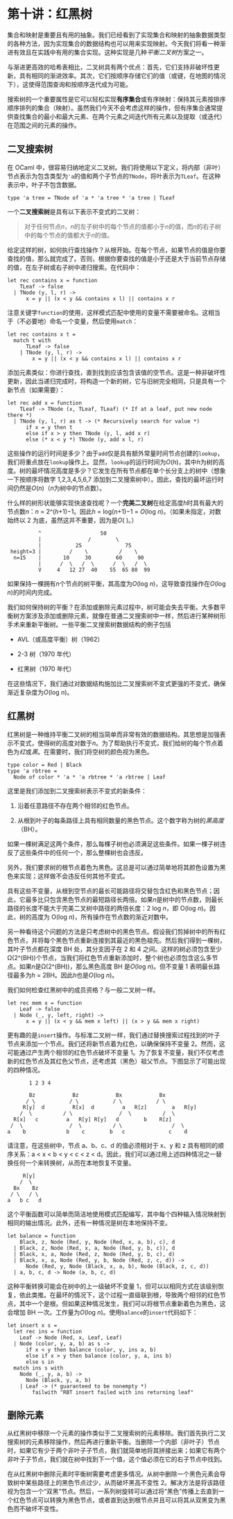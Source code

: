# 第十讲：红黑树

集合和映射是重要且有用的抽象。我们已经看到了实现集合和映射的抽象数据类型的各种方法，因为实现集合的数据结构也可以用来实现映射。今天我们将看一种渐进有效且在实践中有用的集合实现。这种实现是几种*平衡二叉树*方案之一。

与渐进更高效的哈希表相比，二叉树具有两个优点：首先，它们支持非破坏性更新，具有相同的渐进效率。其次，它们按顺序存储它们的值（或键，在地图的情况下），这使得范围查询和按顺序迭代成为可能。

搜索树的一个重要属性是它可以轻松实现**有序集合**或有序映射：保持其元素按排序顺序排列的集合（映射）。虽然我们今天不会考虑这样的操作，但有序集合通常提供查找集合的最小和最大元素、在两个元素之间迭代所有元素以及提取（或迭代）在范围之间的元素的操作。

## 二叉搜索树

在 OCaml 中，很容易归纳地定义二叉树。我们将使用以下定义，将内部（非叶）节点表示为包含类型为`'a`的值和两个子节点的`TNode`，将叶表示为`TLeaf`。在这种表示中，叶子不包含数据。

```
type 'a tree = TNode of 'a * 'a tree * 'a tree | TLeaf

```

一个**二叉搜索树**是具有以下表示不变式的二叉树：

> 对于任何节点*n*，*n*的左子树中的每个节点的值都小于*n*的值，而*n*的右子树中的每个节点的值都大于*n*的值。

给定这样的树，如何执行查找操作？从根开始。在每个节点，如果节点的值是你要查找的值，那么就完成了。否则，根据你要查找的值是小于还是大于当前节点存储的值，在左子树或右子树中递归搜索。在代码中：

```
let rec contains x = function
    TLeaf -> false
  | TNode (y, l, r) ->
      x = y || (x < y && contains x l) || contains x r

```

注意关键字`function`的使用，这样模式匹配中使用的变量不需要被命名。这相当于（不必要地）命名一个变量，然后使用`match`：

```
let rec contains x t =
  match t with
      TLeaf -> false
    | TNode (y, l, r) ->
        x = y || (x < y && contains x l) || contains x r

```

添加元素类似：你进行查找，直到找到应该包含该值的空节点。这是一种非破坏性更新，因此当递归完成时，将构造一个新的树，它与旧树完全相同，只是具有一个新节点（如果需要）：

```
let rec add x = function
    TLeaf -> TNode (x, TLeaf, TLeaf) (* If at a leaf, put new node there *)
  | TNode (y, l, r) as t -> (* Recursively search for value *)
      if x = y then t
      else if x > y then TNode (y, l, add x r)
      else (* x < y *) TNode (y, add x l, r)

```

这些操作的运行时间是多少？由于`add`仅是具有额外常量时间节点创建的`lookup`，我们将重点放在`lookup`操作上。显然，`lookup`的运行时间为*O*(*h*)，其中*h*为树的高度。树的最坏情况高度是多少？它发生在所有节点都在单个长分支上的树中（想象一下按顺序将数字 1,2,3,4,5,6,7 添加到二叉搜索树中）。因此，查找的最坏运行时间仍然是*O*(*n*)（*n*为树中的节点数）。

什么样的树形状能够实现快速查找呢？一个**完美二叉树**在给定高度*h*时具有最大的节点数*n*：*n* = 2^(*h*+1)−1。因此*h* = log(*n*+1)−1 = *O*(log *n*)。（如果未指定，对数始终以 2 为底，虽然这并不重要，因为是*O*( )。）

```
          ^                   50
          |               /        \
          |           25              75
 height=3 |         /    \          /    \
  n=15    |       10     30        60     90
          |      /  \   /  \      /  \   /  \
          V     4   12 27  40    55  65 80  99

```

如果保持一棵拥有*n*个节点的树平衡，其高度为*O*(log *n*)，这导致查找操作在*O*(log *n*)的时间内完成。

我们如何保持树的平衡？在添加或删除元素过程中，树可能会失去平衡。大多数平衡树方案涉及添加或删除元素，就像在普通二叉搜索树中一样，然后进行某种树形手术来重新平衡树。一些平衡二叉搜索树数据结构的例子包括

+   AVL（或高度平衡）树（1962）

+   2-3 树（1970 年代）

+   红黑树（1970 年代）

在这些情况下，我们通过对数据结构施加比二叉搜索树不变式更强的不变式，确保渐近复杂度为*O*(log *n*)。

## 红黑树

红黑树是一种维持平衡二叉树的相当简单而非常有效的数据结构。其思想是加强表示不变式，使得树的高度对数于*n*。为了帮助执行不变式，我们给树的每个节点着色为*红*或*黑*。在需要时，我们将空树的颜色视为黑色。

```
type color = Red | Black
type 'a rbtree =
  Node of color * 'a * 'a rbtree * 'a rbtree | Leaf

```

这里是我们添加到二叉搜索树表示不变式的新条件：

1.  沿着任意路径不存在两个相邻的红色节点。

1.  从根到叶子的每条路径上具有相同数量的黑色节点。这个数字称为树的*黑高度*（BH）。

如果一棵树满足这两个条件，那么每棵子树也必须满足这些条件。如果一棵子树违反了这些条件中的任何一个，那么整棵树也会违反。

另外，我们要求树的根节点着色为黑色。这总是可以通过简单地将其颜色设置为黑色来实现；这样做不会违反任何其他不变式。

具有这些不变量，从根到空节点的最长可能路径将交替包含红色和黑色节点；因此，它最多比只包含黑色节点的最短路径长两倍。如果*n*是树中的节点数，则最长路径的长度不能大于完美二叉树中路径的两倍长度：2 log *n*，即 O(log *n*)。因此，树的高度为 O(log *n*)，所有操作在节点数的渐近对数中。

另一种看待这个问题的方法是只考虑树中的黑色节点。假设我们剪掉树中的所有红色节点，并将每个黑色节点重新连接到其最近的黑色祖先。然后我们得到一棵树，其叶子节点都在深度 BH 处，其分支因子在 2 和 4 之间。这样的树必须包含至少Ω(2^(BH))个节点，当我们将红色节点重新添加时，整个树也必须包含这么多节点。如果*n*是Ω(2^(BH))，那么黑色高度 BH 是*O*(log *n*)。但不变量 1 表明最长路径最多为*h* = 2BH。因此*h*也是*O*(log *n*)。

我们如何检查红黑树中的成员资格？与一般二叉树一样。

```
let rec mem x = function
    Leaf -> false
  | Node (_, y, left, right) ->
      x = y || (x < y && mem x left) || (x > y && mem x right)

```

更有趣的是`insert`操作。与标准二叉树一样，我们通过替换搜索过程找到的叶子节点来添加一个节点。我们还将新节点着为红色，以确保保持不变量 2。然而，这可能通过产生两个相邻的红色节点破坏不变量 1。为了恢复不变量，我们不仅考虑新的红色节点及其红色父节点，还考虑其（黑色）祖父节点。下图显示了可能出现的四种情况。

```
       1 2 3 4

       Bz            Bz            Bx            Bx
      / \           / \           / \           / \
     R[y]  d         R[x]  d         a   R[z]        a   R[y]
    /  \          / \               /  \          /  \
  R[x]   c         a   R[y] R[y]   d        b    R[z]
 /  \               /  \          / \                /  \
a    b             b    c        b   c              c    d

```

请注意，在这些树中，节点 a、b、c、d 的值必须相对于 x、y 和 z 具有相同的顺序关系：a < x < b < y < c < z < d。因此，我们可以通过用上述四种情况之一替换任何一个来转换树，从而在本地恢复不变量。

```
     R[y]
    /  \
  Bx    Bz
 / \   / \
a   b c   d

```

这个平衡函数可以简单而简洁地使用模式匹配编写，其中每个四种输入情况映射到相同的输出情况。此外，还有一种情况是树在本地保持不变。

```
let balance = function
    Black, z, Node (Red, y, Node (Red, x, a, b), c), d
  | Black, z, Node (Red, x, a, Node (Red, y, b, c)), d
  | Black, x, a, Node (Red, z, Node (Red, y, b, c), d)
  | Black, x, a, Node (Red, y, b, Node (Red, z, c, d)) ->
      Node (Red, y, Node (Black, x, a, b), Node (Black, z, c, d))
  | a, b, c, d -> Node (a, b, c, d)

```

这种平衡转换可能会在树中的上一级破坏不变量 1，但可以以相同方式在该级别恢复，依此类推。在最坏的情况下，这个过程一直级联到根，导致两个相邻的红色节点，其中一个是根。但如果这种情况发生，我们可以将根节点重新着色为黑色，这会增加 BH 一次。工作量为*O*(log *n*)。使用`balance`的`insert`代码如下：

```
let insert x s =
  let rec ins = function
    Leaf -> Node (Red, x, Leaf, Leaf)
  | Node (color, y, a, b) as s ->
      if x < y then balance (color, y, ins a, b)
      else if x > y then balance (color, y, a, ins b)
      else s in
  match ins s with
    Node (_, y, a, b) ->
      Node (Black, y, a, b)
    | Leaf -> (* guaranteed to be nonempty *)
        failwith "RBT insert failed with ins returning leaf"

```

## 删除元素

从红黑树中移除一个元素的操作类似于二叉搜索树的元素移除。我们首先执行二叉搜索树的元素移除操作，然后再进行重新平衡。当删除一个内部（非叶子）节点时，如果它有少于两个非叶子子节点，我们就简单地将其拼接出来；如果它有两个非叶子子节点，我们就在树中找到下一个值，这个值必须在它的右子节点中找到。

在从红黑树中删除元素时平衡树需要考虑更多情况。从树中删除一个黑色元素会导致树中某些路径上的黑色节点过少，从而破坏黑高不变性 2。解决方法是将该路径视为包含一个“双黑”节点。然后，一系列树旋转可以通过将“黑色”传播上去直到一个红色节点可以转换为黑色节点，或者直到达到根节点并且可以将其从双黑变为黑色而不破坏不变性。
